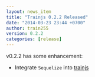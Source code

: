 ```yaml
---
layout: news_item
title: "Trainjs 0.2.2 Released"
date: "2014-03-23 23:44 +0700"
author: train255
version: 0.2.2
categories: [release]
---
```


v0.2.2 has some enhancement:

- Integrate `Sequelize` into [trainjs](https://nodeontrain.xyz)

